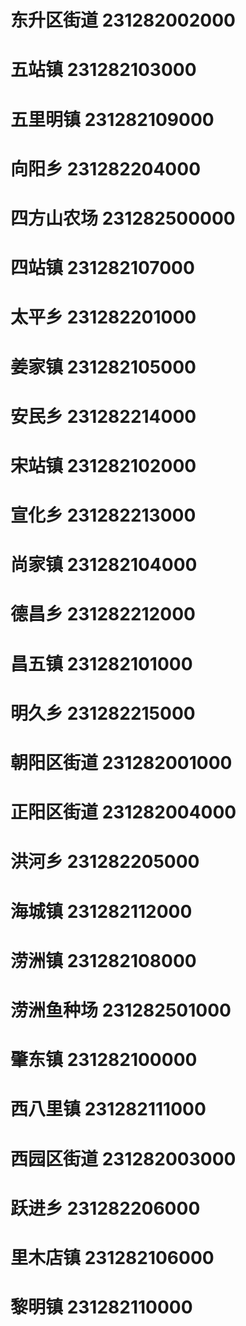 # 东升区街道 231282002000
# 五站镇 231282103000
# 五里明镇 231282109000
# 向阳乡 231282204000
# 四方山农场 231282500000
# 四站镇 231282107000
# 太平乡 231282201000
# 姜家镇 231282105000
# 安民乡 231282214000
# 宋站镇 231282102000
# 宣化乡 231282213000
# 尚家镇 231282104000
# 德昌乡 231282212000
# 昌五镇 231282101000
# 明久乡 231282215000
# 朝阳区街道 231282001000
# 正阳区街道 231282004000
# 洪河乡 231282205000
# 海城镇 231282112000
# 涝洲镇 231282108000
# 涝洲鱼种场 231282501000
# 肇东镇 231282100000
# 西八里镇 231282111000
# 西园区街道 231282003000
# 跃进乡 231282206000
# 里木店镇 231282106000
# 黎明镇 231282110000
